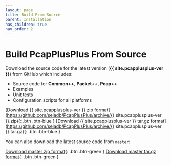 ```yaml
---
layout: page
title: Build From Source
parent: Installation
has_children: true
nav_order: 2
---
```


# Build PcapPlusPlus From Source

Download the source code for the latest version (__{{ site.pcapplusplus-ver }}__) from GitHub which includes:

* Source code for __Common++__, __Packet++__, __Pcap++__
* Examples
* Unit tests
* Configuration scripts for all platforms

[Download {{ site.pcapplusplus-ver }} zip format](https://github.com/seladb/PcapPlusPlus/archive/{{ site.pcapplusplus-ver }}.zip){: .btn .btn-blue }
[Download {{ site.pcapplusplus-ver }} tar.gz format](https://github.com/seladb/PcapPlusPlus/archive/{{ site.pcapplusplus-ver }}.tar.gz){: .btn .btn-blue }

You can also download the latest source code from `master`:

[Download master zip format](https://github.com/seladb/PcapPlusPlus/archive/master.zip){: .btn .btn-green }
[Download master tar.gz format](https://github.com/seladb/PcapPlusPlus/archive/master.tar.gz){: .btn .btn-green }